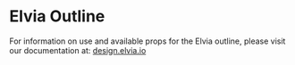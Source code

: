 # Elvia Outline

For information on use and available props for the Elvia outline, please visit our documentation at:
<a href="https://design.elvia.io/components/outline#Overview">design.elvia.io</a>
